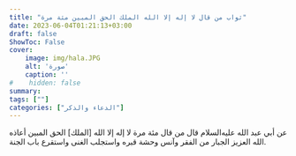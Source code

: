 ```yaml
---
title: "ثواب من قال لا إله إلا الله الملك الحق المبين مئة مرة"
date: 2023-06-04T01:21:13+03:00
draft: false
ShowToc: False
cover:
    image: img/hala.JPG
    alt: 'صورة'
    caption: ''
#    hidden: false
summary: 
tags: [""]
categories: ["الدعاء والذكر"]
---
```

عن أبي عبد الله عليه‌السلام
قال من قال مئة مرة لا إله إلا الله [الملك] الحق المبين أعاذه الله العزيز
الجبار من الفقر وآنس وحشة قبره واستجلب الغنى واستقرع باب الجنة.

